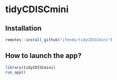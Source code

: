 
# tidyCDISCmini

## Installation

``` r
remotes::install_github("ifendo/tidyCDISCmini")
```

## How to launch the app?

``` r
library(tidyCDISCmini)
run_app()
```
